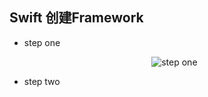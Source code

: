 ## Swift 创建Framework
- step one
    <p align="center" >
        <img src="https://github.com/xueyefengbao/iOS_Package/blob/master/Swift/Create_Framework/Create_Image/step_1.png" alt="step one" title="step one">
    </p>

- step two

